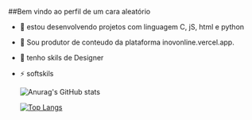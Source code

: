 ##Bem vindo ao perfil de um cara aleatório

- 🔭 estou desenvolvendo projetos com linguagem C, jS, html e python
- 🤖 Sou produtor de conteudo da plataforma inovonline.vercel.app.
- 💬 tenho skils de Designer 
- ⚡ softskils


  ![Anurag's GitHub stats](https://github-readme-stats.vercel.app/api?username=PatrickMoraesCutrim&show_icons=true&theme=radical)
  
  [![Top Langs](https://github-readme-stats.vercel.app/api/top-langs/?username=PatrickMoraesCutrim&layout=compact)](https://github.com/anuraghazra/github-readme-stats)

  
